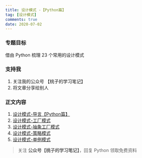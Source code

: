 ```yaml
---
title: 设计模式 -【Python篇】
tag: [设计模式]
comments: true
date: 2020-07-02
---
```




### 专题目标

借由 Python 梳理 23 个常用的设计模式

### 支持我

1. 关注我的公众号 【桃子的学习笔记】
2. 将文章分享给别人

### 正文内容

1. [设计模式-导言【Python篇】](https://mp.weixin.qq.com/s/DHm8P7oO4JXj1-SqAxlxSA)
2. [设计模式-工厂模式](https://mp.weixin.qq.com/s/EVXg6pCsioN6USeJqCHrXg)
3. [设计模式-抽象工厂模式](https://mp.weixin.qq.com/s/CvwkkkPYqCHSEjSfiWJsnA)
4. [设计模式-策略模式](https://mp.weixin.qq.com/s/mdmMiiEmZfB-hO7GbIYs_w)
5. [设计模式-单例模式](https://mp.weixin.qq.com/s/rE0Hi-EXXdl2TUKOzO_kSg)

> 关注 **公众号【桃子的学习笔记】**，回复 Python 领取免费资料
